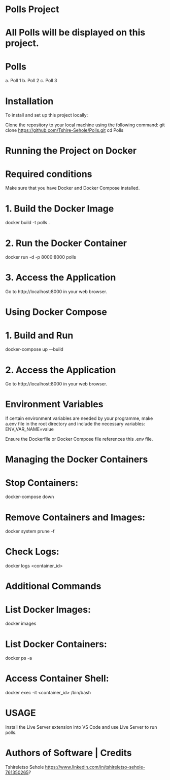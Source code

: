# Polls Project

# All Polls will be displayed on this project.

# Polls
a. Poll 1
b. Poll 2
c. Poll 3

# Installation
To install and set up this project locally:

Clone the repository to your local machine using the following command:
git clone https://github.com/Tshire-Sehole/Polls.git
cd Polls

# Running the Project on Docker

# Required conditions
Make sure that you have Docker and Docker Compose installed.

# 1. Build the Docker Image
docker build -t polls .

# 2. Run the Docker Container
docker run -d -p 8000:8000 polls

# 3. Access the Application
Go to http://localhost:8000 in your web browser.

# Using Docker Compose
# 1. Build and Run
docker-compose up --build
# 2. Access the Application
Go to http://localhost:8000 in your web browser.

# Environment Variables
If certain environment variables are needed by your programme, make a.env file in the root directory and include the necessary variables:
ENV_VAR_NAME=value

Ensure the Dockerfile or Docker Compose file references this .env file.

# Managing the Docker Containers

# Stop Containers:
docker-compose down

# Remove Containers and Images:
docker system prune -f

# Check Logs:
docker logs <container_id>

# Additional Commands

 # List Docker Images:
docker images

# List Docker Containers:
docker ps -a

# Access Container Shell:
docker exec -it <container_id> /bin/bash

# USAGE
Install the Live Server extension into VS Code and use Live Server to run polls.

# Authors of Software | Credits
Tshireletso Sehole https://www.linkedin.com/in/tshireletso-sehole-761350265?

